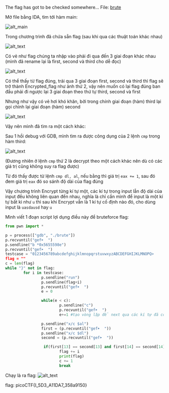 The flag has got to be checked somewhere... File: [brute](https://mercury.picoctf.net/static/84a60a8ccee38ac906f28075221fa2e6/brute)

Mờ file bằng IDA, tìm tới hàm main:

![alt_main](https://i.imgur.com/C0xAg9S.png)

Trong chương trình đã chứa sẵn flag (sau khi qua các thuật toán khác nhau)

![alt_text](https://i.imgur.com/MBVMrSo.png)

Có vẻ như flag chúng ta nhập vào phải đi qua đến 3 giai đoạn khác nhau (mình đã rename lại là first, second và third cho dễ đọc)

![alt_text](https://i.imgur.com/q7w1cmQ.png)

Có thể thấy từ flag đúng, trải qua 3 giai đoạn first, second và third thì flag sẽ trở thành Encrypted_flag như ảnh thứ 2, vậy nên muốn có lại flag đúng ban đầu phải đi ngược lại 3 giai đoạn theo thứ tự third, second và first

Nhưng như vậy có vẻ hơi khó khăn, bởi trong chính giai đoạn (hàm) third lại gọi chính lại giai đoạn (hàm) second

![alt_text](https://i.imgur.com/14uAeRp.png)

Vậy nên mình đã tìm ra một cách khác: 

Sau 1 hồi debug với GDB, mình tìm ra được công dụng của 2 lệnh ```cmp``` trong hàm third:

![alt_text]([img]https://i.imgur.com/yxySVYB.png[/img])

(Đương nhiên ở lệnh ```cmp``` thứ 2 là decrypt theo một cách khác nên dù có các giá trị cũng không suy ra flag được)

Từ đó thấy được từ lệnh ```cmp dl, al```, nếu bằng thì giá trị ```eax += 1```, sau đó đem giá trị ```eax``` đó so sánh độ dài của flag đúng

Vậy chương trình Encrypt từng kí tự một, các kí tự trong input lẫn độ dài của input đều không liên quan đến nhau, nghĩa là chỉ cần mình để input là một kí tự bất kì như ```u``` thì sau khi Encrypt vẫn là 1 kí tự cố định nào đó, cho dùng input là ```uasdausd``` hay ```u```

Mình viết 1 đoạn script lợi dụng điều này để bruteforce flag:

```python               
from pwn import *

p = process(["gdb", "./brute"])
p.recvuntil("gef➤  ")
p.sendline("b *0x5655598e")
p.recvuntil("gef➤  ")
testcase = "0123456789abcdefghijklmnopqrstuvwxyzABCDEFGHIJKLMNOPQ>
flag = ""
c = len(flag)
while "}" not in flag:
        for i in testcase:
                p.sendline("run")
                p.sendline(flag+i)
                p.recvuntil("gef➤  ")
                e = 0

                while(e < c):
                        p.sendline("c")
                        p.recvuntil("gef➤  ")
                        e+=1 #tạo vòng lặp để next qua các kí tự đã có trong flag

                p.sendline("x/c $al")
                first = (p.recvuntil("gef➤  "))
                p.sendline("x/c $dl")
                second = (p.recvuntil("gef➤  "))

                 if(first[13] == second[13] and first[14] == second[14] and first[15] == second[15] and first[16] == second[16]):
                        flag += i
                        print(flag)
                        c += 1
                        break

```

Chạy là ra flag:
![alt_text](https://i.imgur.com/lXsGoxz.png)

flag: picoCTF{I_5D3_A11DA7_358a9150}
